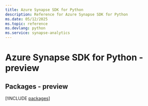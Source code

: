 ```yaml
---
title: Azure Synapse SDK for Python
description: Reference for Azure Synapse SDK for Python
ms.date: 05/12/2025
ms.topic: reference
ms.devlang: python
ms.service: synapse-analytics
---
```

# Azure Synapse SDK for Python - preview
## Packages - preview
[!INCLUDE [packages](synapse-index.md)]